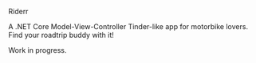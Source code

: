 Riderr

A .NET Core Model-View-Controller Tinder-like app for motorbike lovers. 
Find your roadtrip buddy with it!

Work in progress.
